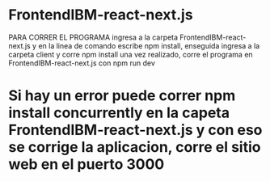 # FrontendIBM-react-next.js

PARA CORRER EL PROGRAMA ingresa a la carpeta FrontendIBM-react-next.js y en la linea de comando escribe npm install, enseguida ingresa a la carpeta client y corre npm install
una vez realizado, corre el programa en FrontendIBM-react-next.js con npm run dev

# Si hay un error puede correr npm install concurrently en la capeta FrontendIBM-react-next.js y con eso se corrige la aplicacion, corre  el sitio web en el puerto 3000
